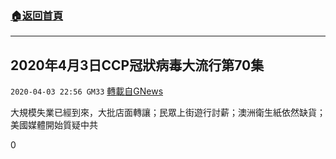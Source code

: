 ###  [:house:返回首頁](https://github.com/ourhimalayas/txt)
---

## 2020年4月3日CCP冠狀病毒大流行第70集
`2020-04-03 22:56 GM33` [轉載自GNews](https://gnews.org/zh-hant/161556/)

大規模失業已經到來，大批店面轉讓；民眾上街遊行討薪；澳洲衛生紙依然缺貨；美國媒體開始質疑中共

0
